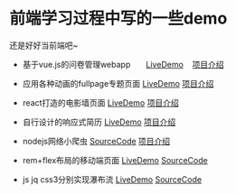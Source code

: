 # 前端学习过程中写的一些demo

还是好好当前端吧~

* 基于vue.js的问卷管理webapp       <a href="http://win5do.cc/jianqn/#/" target="_blank">LiveDemo</a>    <a href="https://github.com/win5do/IFE/tree/master/task50-vue-questionnaire#readme" target="_blank">项目介绍</a>

* 应用各种动画的fullpage专题页面    <a href="http://win5do.cc/xx2" target="_blank">LiveDemo</a>    <a href="https://github.com/win5do/imooc/tree/master/xx2.ztgame.com#readme" target="_blank">项目介绍</a>

* react打造的电影墙页面     <a href="http://win5do.cc/photowall" target="_blank">LiveDemo</a>   <a href="https://github.com/win5do/imooc/tree/master/react-photoWall#readme" target="_blank">项目介绍</a>

* 自行设计的响应式简历     <a href="http://win5do.cc" target="_blank">LiveDemo</a>    <a href="https://github.com/win5do/imooc/tree/master/CV#readme" target="_blank">项目介绍</a>

* nodejs网络小爬虫     <a href="https://github.com/win5do/imooc/blob/master/nodejs%20study/http/savebyfs.js" target="_blank">SourceCode</a>      <a href="https://github.com/win5do/imooc/tree/master/nodejs%20study/http#readme" target="_blank">项目介绍</a>

* rem+flex布局的移动端页面 <a href="https://win5do.github.io/IFE/task11-mobile-web/" target="_blank">LiveDemo</a>    <a href="https://github.com/win5do/IFE/tree/master/task11-mobile-web" target="_blank">SourceCode</a>

* js jq css3分别实现瀑布流 <a href="https://win5do.github.io/imooc/waterpull-layout/js-wpl/" target="_blank">LiveDemo</a>    <a href="https://github.com/win5do/imooc/tree/master/waterpull-layout" target="_blank">SourceCode</a>
